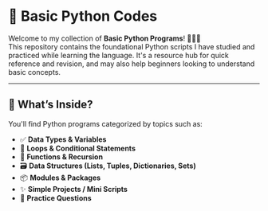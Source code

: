 # 📘 Basic Python Codes 

Welcome to my collection of **Basic Python Programs**! 👩‍💻🐍  
This repository contains the foundational Python scripts I have studied and practiced while learning the language. It's a resource hub for quick reference and revision, and may also help beginners looking to understand basic concepts.

---

## 📂 What’s Inside?

You'll find Python programs categorized by topics such as:

- ✅ **Data Types & Variables**
- 🔁 **Loops & Conditional Statements**
- 🧮 **Functions & Recursion**
- 🗃️ **Data Structures (Lists, Tuples, Dictionaries, Sets)**
- 📦 **Modules & Packages**
- ✨ **Simple Projects / Mini Scripts**
- 🧪 **Practice Questions**
